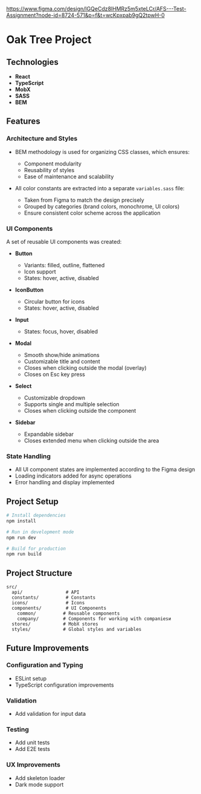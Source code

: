 https://www.figma.com/design/IGQeCdz8lHMRz5m5xteLCr/AFS---Test-Assignment?node-id=8724-571&p=f&t=wcKpxpab9gQ2tpwH-0

# Oak Tree Project

## Technologies

- **React**  
- **TypeScript**  
- **MobX**  
- **SASS**  
- **BEM**

## Features

### Architecture and Styles

- BEM methodology is used for organizing CSS classes, which ensures:
  - Component modularity
  - Reusability of styles
  - Ease of maintenance and scalability

- All color constants are extracted into a separate `variables.sass` file:
  - Taken from Figma to match the design precisely
  - Grouped by categories (brand colors, monochrome, UI colors)
  - Ensure consistent color scheme across the application

### UI Components

A set of reusable UI components was created:

- **Button**
  - Variants: filled, outline, flattened
  - Icon support
  - States: hover, active, disabled

- **IconButton**
  - Circular button for icons
  - States: hover, active, disabled

- **Input**
  - States: focus, hover, disabled

- **Modal**
  - Smooth show/hide animations
  - Customizable title and content
  - Closes when clicking outside the modal (overlay)
  - Closes on Esc key press

- **Select**
  - Customizable dropdown
  - Supports single and multiple selection
  - Closes when clicking outside the component

- **Sidebar**
  - Expandable sidebar
  - Closes extended menu when clicking outside the area

### State Handling

- All UI component states are implemented according to the Figma design
- Loading indicators added for async operations
- Error handling and display implemented

## Project Setup

```bash
# Install dependencies
npm install

# Run in development mode
npm run dev

# Build for production
npm run build
```

## Project Structure

```
src/
  api/                # API
  constants/          # Constants
  icons/              # Icons
  components/         # UI Components
    common/          # Reusable components
    company/         # Components for working with companiesи
  stores/            # MobX stores
  styles/            # Global styles and variables
```

## Future Improvements

### Configuration and Typing

- ESLint setup
- TypeScript configuration improvements

### Validation

- Add validation for input data

### Testing

- Add unit tests
- Add E2E tests

### UX Improvements

- Add skeleton loader
- Dark mode support
